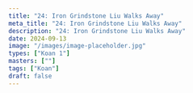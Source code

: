 ```yaml
---
title: "24: Iron Grindstone Liu Walks Away"
meta_title: "24: Iron Grindstone Liu Walks Away"
description: "24: Iron Grindstone Liu Walks Away"
date: 2024-09-13
image: "/images/image-placeholder.jpg"
types: ["Koan 1"]
masters: [""]
tags: ["Koan"]
draft: false
---
```



